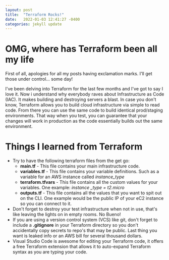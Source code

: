 ```yaml
---
layout: post
title:  "Terraform Rocks!"
date:   2022-01-03 12:41:27 -0400
categories: jekyll update
---
```


# OMG, where has Terraform been all my life
First of all, apologies for all my posts having exclamation marks.  I'll get those under control... some day!


I've been delving into Terraform for the last few months and I've got to say I love it.  Now i understand why everybody raves about Infrastructure as Code (IAC).  It makes building and destroying servers a blast.  In case you don't know, Terraform allows you to build cloud infrastructure via simple to read code.  From there you can use the same code to build identical prod/staging environments.  That way when you test, you can guarantee that your changes will work in production as the code essentially builds out the same environment.

# Things I learned from Terraform
* Try to have the following terraform files from the get go:
    * **main.tf** - This file contains your main infrastructure code.
    * **variables.tf** - This file contains your variable definitions.  Such as a variable for an AWS instance called *instance_type*
    * **terraform.tfvars** - This file contains all the custom values for your variables. One example: *instance _type = t2.micro*
    * **outputs.tf** - This file contains all the values that you want to spit out on the CLI.  One example would be the public IP of your eC2 instance so you can connect to it.
* Don't forget to destroy your test infrastructure when not in use, that's like leaving the lights on in empty rooms. No Bueno!
* If you are using a version control system (VCS) like git, don't forget to include a **.gitignore** in your Terraform directory so you don't accidentally copy secrets to repo's that may be public.  Last thing you want is leaked info or an AWS bill for several thousand dollars.
* Visual Studio Code is awesome for editing your Terraform code, it offers a free Terraform extension that allows it to auto-expand Terraform syntax as you are typing your code.